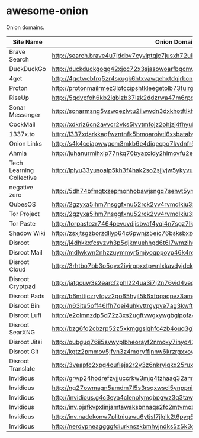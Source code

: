 # awesome-onion

Onion domains.

|Site Name|Onion Domain|
|-|-|
|Brave Search|http://search.brave4u7jddbv7cyviptqjc7jusxh72uik7zt6adtckl5f4nwy2v72qd.onion|
|DuckDuckGo|http://duckduckgogg42xjoc72x3sjasowoarfbgcmvfimaftt6twagswzczad.onion|
|4get|http://4getwebfrq5zr4sxugk6htxvawqehxtdgjrbcn2oslllcol2vepa23yd.onion|
|Proton|http://protonmailrmez3lotccipshtkleegetolb73fuirgj7r4o4vfu7ozyd.onion|
|RiseUp|http://5gdvpfoh6kb2iqbizb37lzk2ddzrwa47m6rpdueg2m656fovmbhoptqd.onion|
|Sonar Messenger|http://sonarmsng5vzwqezlvtu2iiwwdn3dxkhotftikhowpfjuzg7p3ca5eid.onion|
|CockMail|http://xdkriz6cn2avvcr2vks5lvvtmfojz2ohjzj4fhyuka55mvljeso2ztqd.onion|
|1337x.to|http://l337xdarkkaqfwzntnfk5bmoaroivtl6xsbatabvlb52umg6v3ch44yd.onion|
|Onion Links|http://s4k4ceiapwwgcm3mkb6e4diqecpo7kvdnfr5gg7sph7jjppqkvwwqtyd.onion|
|Ahmia|http://juhanurmihxlp77nkq76byazcldy2hlmovfu2epvl5ankdibsot4csyd.onion|
|Tech Learning Collective|http://lpiyu33yusoalp5kh3f4hak2so2sjjvjw5ykyvu2dulzosgvuffq6sad.onion|
|negative zero|http://5dh74bfmqtxzepmonhobawjsngq7sehvt5ymnxqjiqv477fx3qovjgyd.onion|
|QubesOS|http://2gzyxa5ihm7nsggfxnu52rck2vv4rvmdlkiu3zzui5du4xyclen53wid.onion|
|Tor Project|http://2gzyxa5ihm7nsggfxnu52rck2vv4rvmdlkiu3zzui5du4xyclen53wid.onion|
|Tor Paste|http://torpastezr7464pevuvdjisbvaf4yqi4n7sgz7lkwgqwxznwy5duj4ad.onion|
|Shadow Wiki|http://zsxjtsgzborzdllyp64c6pwnjz5eic76bsksbxzqefzogwcydnkjy3yd.onion|
|Disroot|http://j4dhkkxfcsvzvh3p5djkmuehhgd6t6l7wmzih6b4ss744hegwkiae7ad.onion|
|Disroot Mail|http://mdlwkwn2nhzzuymmyr5mjyoqppoyp46k4remaliu2zrmkayl5yfeh7ad.onion|
|Disroot Cloud|http://3rhtbo7bb3o5qvx2iyirppxxtpwnlxkavdyjdckmuzh2uohibignufqd.onion|
|Disroot Cryptpad|http://jatqcuw3s2earcfzphl224ua3i7j2n76vid4vegguiaaavr5z46q4aad.onion|
|Disroot Pads|http://b6mttjczryfoyz2go65hyjl5k6xfqqacpvz3ameurvraijxg5sv2z2id.onion|
|Disroot Bin|http://n63ite5off46lfh7qei4uhkvttrgvpve7ag3kwftlqkxo4o5mu7l4cqd.onion|
|Disroot Lufi|http://e2olmnzdp5d72z3xs2ugftvwgxywgbgipofa443zizolbgxoj5m46vyd.onion|
|Disroot SearXNG|http://bzg6fq2cbzrp52z5xkmggsiqhfc4zb4ouq3g7y6b2yfdnuud6yajpyqd.onion|
|Disroot Jitsi|http://oubguq76ii5svwyplbheorayf2nmoxy7inyd43a24adq24sy7jahjvyd.onion|
|Disroot Git|http://kgtz2pmmov5jfvn3z4mqryffjnnw6krzrgxxoyaqhqckjrr4pckyhsqd.onion|
|Disroot Translate|http://3veapfc2xpg4ouflejs2r2y3z6nkrylqkx25ruxtqpznxeyfycvhhrqd.onion|
|Invidious|http://grwp24hodrefzvjjuccrkw3mjq4tzhaaq32amf33dzpmuxe7ilepcmad.onion|
|Invidious|http://ng27owmagn5amdm7l5s3rsqxwscl5ynppnis5dqcasogkyxcfqn7psid.onion|
|Invidious|http://invidious.g4c3eya4clenolymqbpgwz3q3tawoxw56yhzk4vugqrl6dtu3ejvhjid.onion|
|Invidious|http://inv.pjsfkvpxlinjamtawaksbnnaqs2fc2mtvmozrzckxh7f3kis6yea25ad.onion|
|Invidious|http://inv.nadekonw7plitnjuawu6ytjsl7jlglk2t6pyq6eftptmiv3dvqndwvyd.onion|
|Invidious|http://nerdvpneaggggfdiurknszkbmhvjndks5z5k3g5yp4nhphflh3n3boad.onion|
